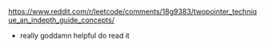 https://www.reddit.com/r/leetcode/comments/18g9383/twopointer_technique_an_indepth_guide_concepts/

- really goddamn helpful do read it 